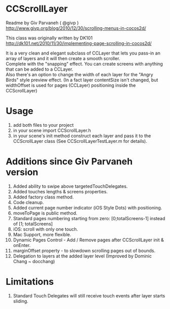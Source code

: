 
CCScrollLayer
=============

Readme by Giv Parvaneh ( @givp )   
http://www.givp.org/blog/2010/12/30/scrolling-menus-in-cocos2d/

This class was originally written by DK101   
http://dk101.net/2010/11/30/implementing-page-scrolling-in-cocos2d/

It is a very clean and elegant subclass of CCLayer that lets you pass-in an array of layers and it will then create a smooth scroller.   
Complete with the "snapping" effect. You can create screens with anything that can be added to a CCLayer.   
Also there's an option to change the width of each layer for the "Angry Birds" style preview effect.
(In a fact layer contentSize isn't changed, but widthOffset is used for pages (CCLayer) positioning inside the CCScrollLayer)


Usage
=============

1. add both files to your project
2. in your scene import CCScrollLayer.h
3. in your scene's init method construct each layer and pass it to the CCScrollLayer class (See CCScrollLayerTestLayer.m for details).

Additions since Giv Parvaneh version
=====================================

1. Added ability to swipe above targetedTouchDelegates.
2. Added touches lengths & screens properties.
3. Added factory class method.
4. Code cleanup.
5. Added current page number indicator (iOS Style Dots) with positioning.
6. moveToPage is public method.
7. Standard pages numbering starting from zero: [0;totalScreens-1] instead of [1; totalScreens]
8. iOS: scroll with only one touch.
9. Mac Support, more flexible.
10. Dynamic Pages Control - Add / Remove pages after CCScrollLayer init & onEnter.
11. marginOffset property - to slowdown scrolling pages out of bounds.
12. Delegation to layers at the added layer level (Improved by Dominic Chang ~ docchang)
 
Limitations
=============

1. Standard Touch Delegates will still receive touch events after layer starts sliding.


